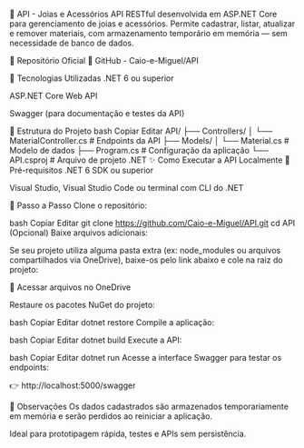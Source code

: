 💍 API - Joias e Acessórios
API RESTful desenvolvida em ASP.NET Core para gerenciamento de joias e acessórios. Permite cadastrar, listar, atualizar e remover materiais, com armazenamento temporário em memória — sem necessidade de banco de dados.

📿 Repositório Oficial
🔗 GitHub - Caio-e-Miguel/API

💎 Tecnologias Utilizadas
.NET 6 ou superior

ASP.NET Core Web API

Swagger (para documentação e testes da API)

📂 Estrutura do Projeto
bash
Copiar
Editar
API/
├── Controllers/
│   └── MaterialController.cs     # Endpoints da API
├── Models/
│   └── Material.cs               # Modelo de dados
├── Program.cs                    # Configuração da aplicação
└── API.csproj                    # Arquivo de projeto .NET
✨ Como Executar a API Localmente
💼 Pré-requisitos
.NET 6 SDK ou superior

Visual Studio, Visual Studio Code ou terminal com CLI do .NET

📌 Passo a Passo
Clone o repositório:

bash
Copiar
Editar
git clone https://github.com/Caio-e-Miguel/API.git
cd API
(Opcional) Baixe arquivos adicionais:

Se seu projeto utiliza alguma pasta extra (ex: node_modules ou arquivos compartilhados via OneDrive), baixe-os pelo link abaixo e cole na raiz do projeto:

🔗 Acessar arquivos no OneDrive

Restaure os pacotes NuGet do projeto:

bash
Copiar
Editar
dotnet restore
Compile a aplicação:

bash
Copiar
Editar
dotnet build
Execute a API:

bash
Copiar
Editar
dotnet run
Acesse a interface Swagger para testar os endpoints:

👉 http://localhost:5000/swagger

💠 Observações
Os dados cadastrados são armazenados temporariamente em memória e serão perdidos ao reiniciar a aplicação.

Ideal para prototipagem rápida, testes e APIs sem persistência.

